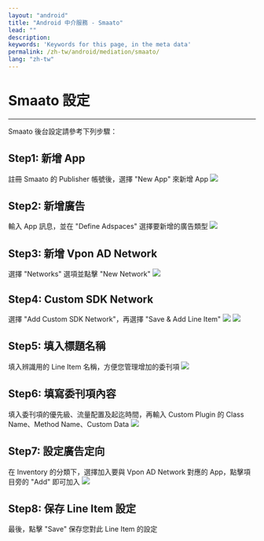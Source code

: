 ```yaml
---
layout: "android"
title: "Android 中介服務 - Smaato"
lead: ""
description:
keywords: 'Keywords for this page, in the meta data'
permalink: /zh-tw/android/mediation/smaato/
lang: "zh-tw"
---
```

# Smaato 設定
---
Smaato 後台設定請參考下列步驟：

## Step1: 新增 App
註冊 Smaato 的 Publisher 帳號後，選擇 "New App" 來新增 App
![][1]

## Step2: 新增廣告
輸入 App 訊息，並在 "Define Adspaces" 選擇要新增的廣告類型
![][2]

## Step3: 新增 Vpon AD Network
選擇 "Networks" 選項並點擊 "New Network"
![][3]

## Step4: Custom SDK Network
選擇 "Add Custom SDK Network"，再選擇 "Save & Add Line Item"
![][4]
![][5]

## Step5: 填入標題名稱
填入辨識用的 Line Item 名稱，方便您管理增加的委刊項
![][6]

## Step6: 填寫委刊項內容
填入委刊項的優先級、流量配置及起迄時間，再輸入 Custom Plugin 的 Class Name、Method Name、Custom Data
![][7]

## Step7: 設定廣告定向
在 Inventory 的分類下，選擇加入要與 Vpon AD Network 對應的 App，點擊項目旁的 "Add" 即可加入
![][8]

## Step8: 保存 Line Item 設定
最後，點擊 "Save" 保存您對此 Line Item 的設定


  [1]: {{site.imgurl}}/Smaato_001.png
  [2]: {{site.imgurl}}/Smaato_018.png
  [3]: {{site.imgurl}}/Smaato_003.png
  [4]: {{site.imgurl}}/Smaato_004.png
  [5]: {{site.imgurl}}/Smaato_005.png
  [6]: {{site.imgurl}}/Smaato_006.png
  [7]: {{site.imgurl}}/Smaato_021.png
  [8]: {{site.imgurl}}/Smaato_024.png
